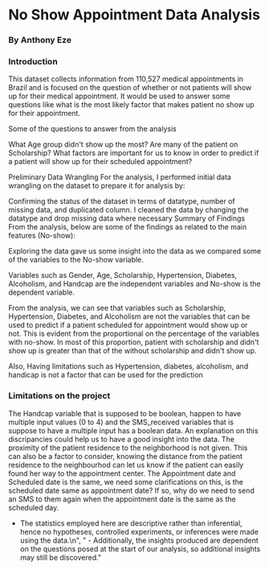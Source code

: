 # No Show Appointment Data Analysis
### By Anthony Eze

### Introduction
This dataset collects information from 110,527 medical appointments in Brazil and is focused on the question of whether or not patients will show up for their medical appointment. It would be used to answer some questions like what is the most likely factor that makes patient no show up for their appointment.

Some of the questions to answer from the analysis

What Age group didn't show up the most?
Are many of the patient on Scholarship?
What factors are important for us to know in order to predict if a patient will show up for their scheduled appointment?

Preliminary Data Wrangling
For the analysis, I performed initial data wrangling on the dataset to prepare it for analysis by:

Confirming the status of the dataset in terms of datatype, number of missing data, and duplicated column.
I cleaned the data by changing the datatype and drop missing data where necessary
Summary of Findings
From the analysis, below are some of the findings as related to the main features (No-show):

Exploring the data gave us some insight into the data as we compared some of the variables to the No-show variable.

Variables such as Gender, Age, Scholarship, Hypertension, Diabetes, Alcoholism, and Handcap are the independent variables and No-show is the dependent variable.

From the analysis, we can see that variables such as Scholarship, Hypertension, Diabetes, and Alcoholism are not the variables that can be used to predict if a patient scheduled for appointment would show up or not. This is evident from the proportional on the percentage of the variables with no-show. In most of this proportion, patient with scholarship and didn't show up is greater than that of the without scholarship and didn't show up.

Also, Having limitations such as Hypertension, diabetes, alcoholism, and handicap is not a factor that can be used for the prediction

### Limitations on the project
The Handcap variable that is supposed to be boolean, happen to have multiple input values (0 to 4) and the SMS_received variables that is suppose to have a multiple input has a boolean data. An explanation on this discripancies could help us to have a good insight into the data.
The proximity of the patient residence to the neighborhood is not given. This can also be a factor to consider, knowing the distance from the patient residence to the neighbourhod can let us know if the patient can easily found her way to the appointment center.
The Appointment date and Scheduled date is the same, we need some clarifications on this, is the scheduled date same as appointment date? If so, why do we need to send an SMS to them again when the appointment date is the same as the scheduled day.
- The statistics employed here are descriptive rather than inferential, hence no hypotheses, controlled experiments, or inferences were made using the data.\n",
    " - Additionally, the insights produced are dependent on the questions posed at the start of our analysis, so additional insights may still be discovered."
